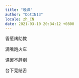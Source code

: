 ```yaml
---
title: "晚课"
author: "DotIN13"
locale: zh_CN
date: 2021-03-10 20:34:12 +0800
---
```


香葱烤助教

满嘴跑火车

课罢不辞别

台下竞结舌
